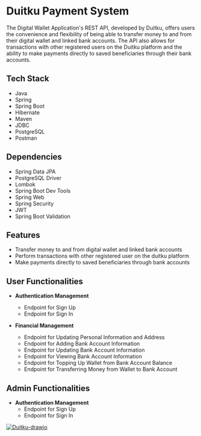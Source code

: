 # Duitku Payment System

The Digital Wallet Application's REST API, developed by Duitku, offers users the convenience and flexibility of being able to transfer money to and from their digital wallet and linked bank accounts. The API also allows for transactions with other registered users on the Duitku platform and the ability to make payments directly to saved beneficiaries through their bank accounts. 

## Tech Stack
- Java
- Spring
- Spring Boot
- Hibernate
- Maven
- JDBC
- PostgreSQL
- Postman

## Dependencies
- Spring Data JPA
- PostgreSQL Driver
- Lombok
- Spring Boot Dev Tools
- Spring Web
- Spring Security
- JWT
- Spring Boot Validation


## Features
- Transfer money to and from digital wallet and linked bank accounts
- Perform transactions with other registered user on the duitku platform
- Make payments directly to saved beneficiaries through bank accounts

## User Functionalities
- **Authentication Management**
    - Endpoint for Sign Up
    - Endpoint for Sign In

- **Financial Management**

    - Endpoint for Updating Personal Information and Address
    - Endpoint for Adding Bank Account Information
    - Endpoint for Updating Bank Account Information
    - Endpoint for Viewing Bank Account Information
    - Endpoint for Topping Up Wallet from Bank Account Balance
    - Endpoint for Transferring Money from Wallet to Bank Account

##  Admin Functionalities

- **Authentication Management**
    - Endpoint for Sign Up
    - Endpoint for Sign In

<a href="https://ibb.co/dbXMcRS"><img src="https://i.ibb.co/8zGsBHJ/Duitku-drawio.png" alt="Duitku-drawio" border="0"></a>
